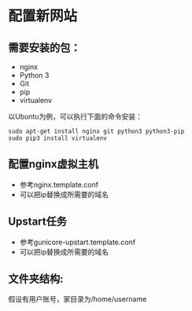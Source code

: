 配置新网站
========

## 需要安装的包：

* nginx
* Python 3
* Git
* pip
* virtualenv

以Ubuntu为例，可以执行下面的命令安装：

    sudo apt-get install nginx git python3 python3-pip
    sudo pip3 install virtualenv

## 配置nginx虚拟主机

* 参考nginx.template.conf
* 可以把ip替换成所需要的域名

## Upstart任务

* 参考gunicore-upstart.template.conf
* 可以把ip替换成所需要的域名

## 文件夹结构:

假设有用户账号，家目录为/home/username

